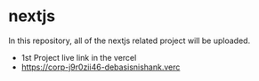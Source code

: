 # nextjs
In this repository, all of the nextjs related project will be uploaded.
- 1st Project live link in the vercel
- https://corp-j9r0zii46-debasisnishank.verc
